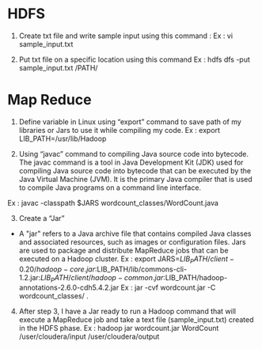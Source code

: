 # HDFS 
1.	Create txt file and write sample input using this command :
Ex : vi sample_input.txt

2.	Put txt file on a specific location using this command
Ex : hdfs dfs -put sample_input.txt /PATH/

# Map Reduce
1.	Define variable in Linux using “export” command to save path of my libraries or Jars to use it while compiling my code.
Ex : export LIB_PATH=/usr/lib/Hadoop

2.	Using “javac” command to compiling Java source code into bytecode.
The javac command is a tool in Java Development Kit (JDK) used for compiling Java source code into bytecode that can be executed by the Java Virtual Machine (JVM). It is the primary Java compiler that is used to compile Java programs on a command line interface.

Ex : javac -classpath $JARS wordcount_classes/WordCount.java

3.	Create a “Jar” 
- A "jar" refers to a Java archive file that contains compiled Java classes and associated resources, such as images or configuration files. Jars are used to package and distribute MapReduce jobs that can be executed on a Hadoop cluster. 
Ex : export JARS=$LIB_PATH/client-0.20/hadoop-core.jar:$LIB_PATH/lib/commons-cli-1.2.jar:$LIB_PATH/client/hadoop-common.jar:$LIB_PATH/hadoop-annotations-2.6.0-cdh5.4.2.jar
Ex : jar -cvf wordcount.jar -C wordcount_classes/ .
4.	After step 3, I have a Jar ready to run a Hadoop command that will execute a MapReduce job and take a text file (sample_input.txt) created in the HDFS phase.
Ex : hadoop jar wordcount.jar WordCount /user/cloudera/input /user/cloudera/output
